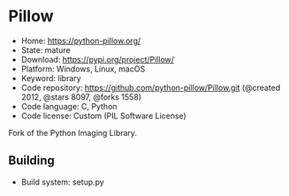 # Pillow

- Home: https://python-pillow.org/
- State: mature
- Download: https://pypi.org/project/Pillow/
- Platform: Windows, Linux, macOS
- Keyword: library
- Code repository: https://github.com/python-pillow/Pillow.git (@created 2012, @stars 8097, @forks 1558)
- Code language: C, Python
- Code license: Custom (PIL Software License)

Fork of the Python Imaging Library.

## Building

- Build system: setup.py
